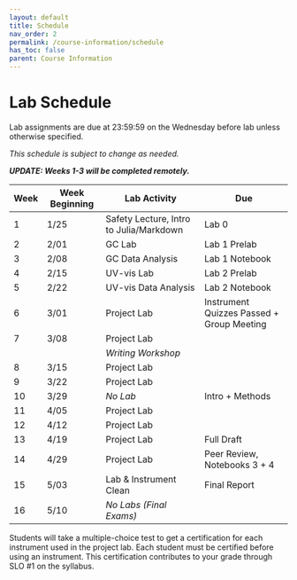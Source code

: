 ```yaml
---
layout: default
title: Schedule
nav_order: 2
permalink: /course-information/schedule
has_toc: false
parent: Course Information
---
```


# Lab Schedule

Lab assignments are due at 23:59:59 on the Wednesday before lab unless otherwise specified.

*This schedule is subject to change as needed.*

***UPDATE: Weeks 1-3 will be completed remotely.***

| Week | Week Beginning | Lab Activity                            | Due                                        |
| ---- | -------------- | --------------------------------------- | ------------------------------------------ |
| 1    | 1/25           | Safety Lecture, Intro to Julia/Markdown | Lab 0                                      |
| 2    | 2/01           | GC Lab                                  | Lab 1 Prelab                               |
| 3    | 2/08           | GC Data Analysis                        | Lab 1 Notebook                             |
| 4    | 2/15           | UV-vis Lab                              | Lab 2 Prelab                               |
| 5    | 2/22           | UV-vis Data Analysis                    | Lab 2 Notebook                             |
| 6    | 3/01           | Project Lab                             | Instrument Quizzes Passed  + Group Meeting |
| 7    | 3/08           | Project Lab                             |                                            |
|      |                | *Writing Workshop*                      |                                            |
| 8    | 3/15           | Project Lab                             |                                            |
| 9    | 3/22           | Project Lab                             |                                            | 
| 10   | 3/29           | *No Lab*                                | Intro + Methods                            |
| 11   | 4/05           | Project Lab                             |                                            |
| 12   | 4/12           | Project Lab                             |                                            |
| 13   | 4/19           | Project Lab                             | Full Draft                                 |
| 14   | 4/29           | Project Lab                             | Peer Review, Notebooks 3 + 4               |
| 15   | 5/03           | Lab & Instrument Clean                  | Final Report                               |
| 16   | 5/10           | *No Labs (Final Exams)*                 |                                            |


Students will take a multiple-choice test to get a certification for each instrument used in the project lab.  Each student must be certified before using an instrument.  This certification contributes to your grade through SLO #1 on the syllabus.
